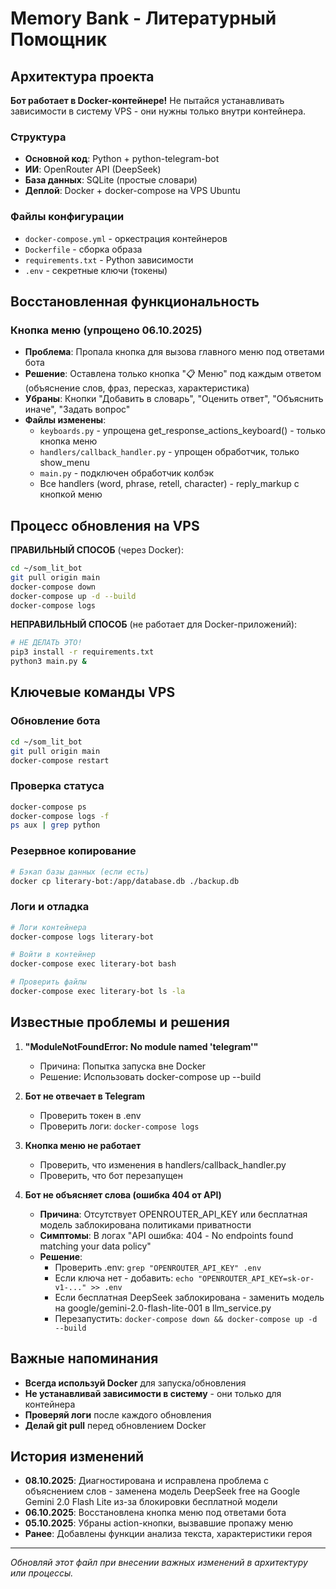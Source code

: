 # Memory Bank - Литературный Помощник

## Архитектура проекта

**Бот работает в Docker-контейнере!** Не пытайся устанавливать зависимости в систему VPS - они нужны только внутри контейнера.

### Структура
- **Основной код**: Python + python-telegram-bot
- **ИИ**: OpenRouter API (DeepSeek)
- **База данных**: SQLite (простые словари)
- **Деплой**: Docker + docker-compose на VPS Ubuntu

### Файлы конфигурации
- `docker-compose.yml` - оркестрация контейнеров
- `Dockerfile` - сборка образа
- `requirements.txt` - Python зависимости
- `.env` - секретные ключи (токены)

## Восстановленная функциональность

### Кнопка меню (упрощено 06.10.2025)
- **Проблема**: Пропала кнопка для вызова главного меню под ответами бота
- **Решение**: Оставлена только кнопка "📋 Меню" под каждым ответом (объяснение слов, фраз, пересказ, характеристика)
- **Убраны**: Кнопки "Добавить в словарь", "Оценить ответ", "Объяснить иначе", "Задать вопрос"
- **Файлы изменены**:
  - `keyboards.py` - упрощена get_response_actions_keyboard() - только кнопка меню
  - `handlers/callback_handler.py` - упрощен обработчик, только show_menu
  - `main.py` - подключен обработчик колбэк
  - Все handlers (word, phrase, retell, character) - reply_markup с кнопкой меню

## Процесс обновления на VPS

**ПРАВИЛЬНЫЙ СПОСОБ** (через Docker):
```bash
cd ~/som_lit_bot
git pull origin main
docker-compose down
docker-compose up -d --build
docker-compose logs
```

**НЕПРАВИЛЬНЫЙ СПОСОБ** (не работает для Docker-приложений):
```bash
# НЕ ДЕЛАТЬ ЭТО!
pip3 install -r requirements.txt
python3 main.py &
```

## Ключевые команды VPS

### Обновление бота
```bash
cd ~/som_lit_bot
git pull origin main
docker-compose restart
```

### Проверка статуса
```bash
docker-compose ps
docker-compose logs -f
ps aux | grep python
```

### Резервное копирование
```bash
# Бэкап базы данных (если есть)
docker cp literary-bot:/app/database.db ./backup.db
```

### Логи и отладка
```bash
# Логи контейнера
docker-compose logs literary-bot

# Войти в контейнер
docker-compose exec literary-bot bash

# Проверить файлы
docker-compose exec literary-bot ls -la
```

## Известные проблемы и решения

1. **"ModuleNotFoundError: No module named 'telegram'"**
   - Причина: Попытка запуска вне Docker
   - Решение: Использовать docker-compose up --build

2. **Бот не отвечает в Telegram**
   - Проверить токен в .env
   - Проверить логи: `docker-compose logs`

3. **Кнопка меню не работает**
   - Проверить, что изменения в handlers/callback_handler.py
   - Проверить, что бот перезапущен

4. **Бот не объясняет слова (ошибка 404 от API)**
   - **Причина**: Отсутствует OPENROUTER_API_KEY или бесплатная модель заблокирована политиками приватности
   - **Симптомы**: В логах "API ошибка: 404 - No endpoints found matching your data policy"
   - **Решение**:
     - Проверить .env: `grep "OPENROUTER_API_KEY" .env`
     - Если ключа нет - добавить: `echo "OPENROUTER_API_KEY=sk-or-v1-..." >> .env`
     - Если бесплатная DeepSeek заблокирована - заменить модель на google/gemini-2.0-flash-lite-001 в llm_service.py
     - Перезапустить: `docker-compose down && docker-compose up -d --build`

## Важные напоминания

- **Всегда используй Docker** для запуска/обновления
- **Не устанавливай зависимости в систему** - они только для контейнера
- **Проверяй логи** после каждого обновления
- **Делай git pull** перед обновлением Docker

## История изменений

- **08.10.2025**: Диагностирована и исправлена проблема с объяснением слов - заменена модель DeepSeek free на Google Gemini 2.0 Flash Lite из-за блокировки бесплатной модели
- **06.10.2025**: Восстановлена кнопка меню под ответами бота
- **05.10.2025**: Убраны action-кнопки, вызвавшие пропажу меню
- **Ранее**: Добавлены функции анализа текста, характеристики героя

---

*Обновляй этот файл при внесении важных изменений в архитектуру или процессы.*

